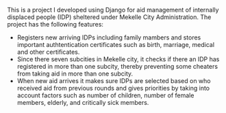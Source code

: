 <p> This is a project I developed using Django for aid management of internally displaced people (IDP) sheltered under Mekelle City Administration.
The project has the following features:</p>
<ul>
  <li> Registers new arriving IDPs including family mambers and stores important authtentication certificates such as birth, marriage, medical and other certificates.
  <li> Since there seven subcities in Mekelle city, it checks if there an IDP has registered in more than one subcity, thereby preventing some cheaters from taking aid in more than one subcity. </li>
  <li> When new aid arrives it makes sure IDPs are selected based on who received aid from previous rounds and gives priorities by taking into account factors such as number of children, number of female
      members, elderly, and critically sick members. </li>
</ul>
